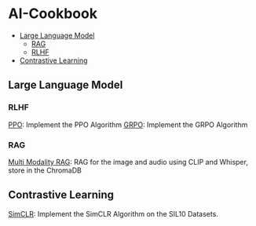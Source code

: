 # AI-Cookbook


- [Large Language Model](#large-language-model)
  - [RAG](#RAG)
  - [RLHF](#RLHF)
- [Contrastive Learning](#contrastive-learning)

## Large Language Model

### RLHF
[PPO](https://github.com/Yyzhang2000/AI-Cookbook/blob/main/rlhf_PPO_🚧.ipynb): Implement the PPO Algorithm 
[GRPO](https://github.com/Yyzhang2000/AI-Cookbook/blob/main/rlhf_GRPO_🚧.ipynb): Implement the GRPO Algorithm


### RAG 
[Multi Modality RAG](https://github.com/Yyzhang2000/AI-Cookbook/blob/main/llm_rag_multimodal_✅.ipynb): RAG for the image and audio using CLIP and Whisper, store in the ChromaDB


## Contrastive Learning 
[SimCLR](https://github.com/Yyzhang2000/AI-Cookbook/blob/main/general_SimCLR_✅.ipynb): Implement the SimCLR Algorithm on the SIL10 Datasets. 
